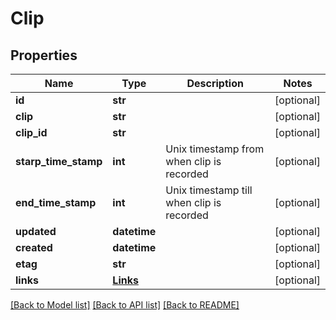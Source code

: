 # Clip

## Properties
Name | Type | Description | Notes
------------ | ------------- | ------------- | -------------
**id** | **str** |  | [optional] 
**clip** | **str** |  | [optional] 
**clip_id** | **str** |  | [optional] 
**starp_time_stamp** | **int** | Unix timestamp from when clip is recorded | [optional] 
**end_time_stamp** | **int** | Unix timestamp till when clip is recorded | [optional] 
**updated** | **datetime** |  | [optional] 
**created** | **datetime** |  | [optional] 
**etag** | **str** |  | [optional] 
**links** | [**Links**](Links.md) |  | [optional] 

[[Back to Model list]](../README.md#documentation-for-models) [[Back to API list]](../README.md#documentation-for-api-endpoints) [[Back to README]](../README.md)


